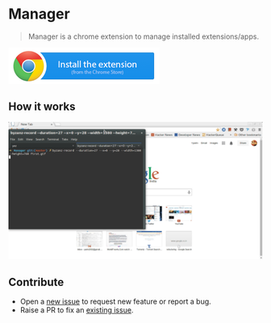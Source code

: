 # Manager

> Manager is a chrome extension to manage installed extensions/apps.

[![Chrome Store](.github/screenshots/chrome-store.png?raw=true)](https://chrome.google.com/webstore/detail/manager/fbnblgfdjledfgkfbbcddejlopemmhcn)

## How it works

![Manager](/.github/screenshots/demo.gif?raw=true)


## Contribute
+ Open a [new issue](https://github.com/parinck/Manager/issues/new) to request new feature or report a bug.
+ Raise a PR to fix an [existing issue](https://github.com/parinck/Manager/issues?q=is%3Aopen+is%3Aissue).
